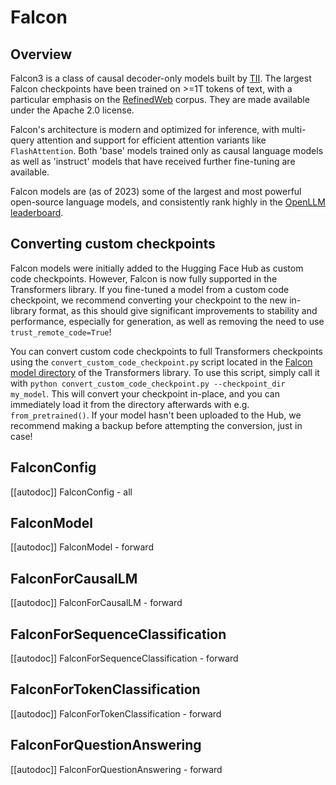 <!--Copyright 2023 The HuggingFace Team. All rights reserved.

Licensed under the Apache License, Version 2.0 (the "License"); you may not use this file except in compliance with
the License. You may obtain a copy of the License at

http://www.apache.org/licenses/LICENSE-2.0

Unless required by applicable law or agreed to in writing, software distributed under the License is distributed on
an "AS IS" BASIS, WITHOUT WARRANTIES OR CONDITIONS OF ANY KIND, either express or implied. See the License for the
specific language governing permissions and limitations under the License.

⚠️ Note that this file is in Markdown but contain specific syntax for our doc-builder (similar to MDX) that may not be
rendered properly in your Markdown viewer.

-->

# Falcon

## Overview

Falcon3 is a class of causal decoder-only models built by [TII](https://www.tii.ae/). The largest Falcon checkpoints
have been trained on >=1T tokens of text, with a particular emphasis on the [RefinedWeb](https://arxiv.org/abs/2306.01116)
corpus. They are made available under the Apache 2.0 license.


Falcon's architecture is modern and optimized for inference, with multi-query attention and support for efficient
attention variants like `FlashAttention`. Both 'base' models trained only as causal language models as well as
'instruct' models that have received further fine-tuning are available.


Falcon models are (as of 2023) some of the largest and most powerful open-source language models,
and consistently rank highly in the [OpenLLM leaderboard](https://huggingface.co/spaces/HuggingFaceH4/open_llm_leaderboard).

## Converting custom checkpoints 

<Tip>

Falcon models were initially added to the Hugging Face Hub as custom code checkpoints. However, Falcon is now fully
supported in the Transformers library. If you fine-tuned a model from a custom code checkpoint, we recommend converting
your checkpoint to the new in-library format, as this should give significant improvements to stability and
performance, especially for generation, as well as removing the need to use `trust_remote_code=True`!

</Tip>

You can convert custom code checkpoints to full Transformers checkpoints using the `convert_custom_code_checkpoint.py` 
script located in the
[Falcon model directory](https://github.com/huggingface/transformers/tree/main/src/transformers/models/falcon)
of the Transformers library. To use this script, simply call it with 
`python convert_custom_code_checkpoint.py --checkpoint_dir my_model`. This will convert your checkpoint in-place, and
you can immediately load it from the directory afterwards with e.g. `from_pretrained()`. If your model hasn't been
uploaded to the Hub, we recommend making a backup before attempting the conversion, just in case!


## FalconConfig

[[autodoc]] FalconConfig
    - all

## FalconModel

[[autodoc]] FalconModel
    - forward

## FalconForCausalLM

[[autodoc]] FalconForCausalLM
    - forward

## FalconForSequenceClassification

[[autodoc]] FalconForSequenceClassification
    - forward

## FalconForTokenClassification

[[autodoc]] FalconForTokenClassification
    - forward

## FalconForQuestionAnswering

[[autodoc]] FalconForQuestionAnswering
    - forward


